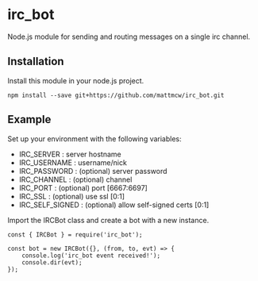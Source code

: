 # irc_bot

Node.js module for sending and routing messages on a single irc channel.


## Installation

Install this module in your node.js project.

```
npm install --save git+https://github.com/mattmcw/irc_bot.git
```

## Example

Set up your environment with the following variables:

* IRC_SERVER : server hostname
* IRC_USERNAME : username/nick
* IRC_PASSWORD : (optional) server password
* IRC_CHANNEL : (optional) channel
* IRC_PORT : (optional) port [6667:6697]
* IRC_SSL : (optional) use ssl [0:1]
* IRC_SELF_SIGNED : (optional) allow self-signed certs [0:1]			


Import the IRCBot class and create a bot with a new instance.

```
const { IRCBot } = require('irc_bot');

const bot = new IRCBot({}, (from, to, evt) => {
	console.log('irc_bot event received!');
	console.dir(evt);
});

```